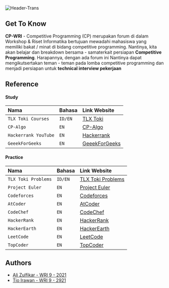 <img src="https://i.ibb.co/yYFcPzv/Header-Trans.png" alt="Header-Trans" border="0">

## Get To Know

**CP-WRI** - Competitive Programming (CP) merupakan forum di dalam Workshop & Riset Informatika bertujuan mewadahi mahasiswa yang memiliki bakat / minat di bidang competitive programming. Nantinya, kita akan belajar dan breakdown bersama - samaterkait persiapan **Competitive Programming**. Harapannya, dengan ada forum ini Nantinya 
dapat mengikutsertakan teman - teman pada lomba competitive programming dan menjadi persiapan untuk **technical interview pekerjaan** 


## Reference

#### Study


| Nama | Bahasa     | Link Website                |
| :-------- | :------- | :------------------------- |
| `TLX Toki Courses` | `ID/EN` | [TLX Toki](https://tlx.toki.id/courses) |
| `CP-Algo` | `EN` | [CP-Algo](https://cp-algorithms.com/) |
| `Hackerrank YouTube` | `EN` | [Hackerrank](https://www.youtube.com/c/HackerrankOfficial) |
| `GeeekForGeeks` | `EN` | [GeeekForGeeks](https://www.geeksforgeeks.org/) |

#### Practice

| Nama | Bahasa     | Link Website                |
| :-------- | :------- | :------------------------- |
| `TLX Toki Problems` | `ID/EN` | [TLX Toki Problems](https://tlx.toki.id/problems) |
| `Project Euler` | `EN` | [Project Euler](https://projecteuler.net/) |
| `Codeforces` | `EN` | [Codeforces](https://codeforces.com/) |
| `AtCoder` | `EN` | [AtCoder](https://atcoder.jp/) |
| `CodeChef` | `EN` | [CodeChef](https://www.codechef.com/) |
| `HackerRank` | `EN` | [HackerRank](https://www.hackerrank.com/) |
| `HackerEarth` | `EN` | [HackerEarth](https://www.hackerearth.com/) |
| `LeetCode` | `EN` | [LeetCode](https://leetcode.com/) |
| `TopCoder` | `EN` | [TopCoder](https://www.topcoder.com/) |


## Authors

- [Ali Zulfikar - WRI 9 - 2021](https://www.github.com/alizul01)
- [Tio Irawan - WRI 9 - 2921](https://www.github.com/indmind)
